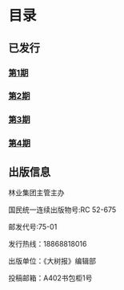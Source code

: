 # 目录
## 已发行
### [第1期](./work/1)
### [第2期](./work/2)
### [第3期](./work/3)
### [第4期](./work/4)
## 出版信息
林业集团主管主办

国民统一连续出版物号:RC 52-675

邮发代号:75-01

发行热线：18868818016
 
出版单位：《大树报》编辑部

投稿邮箱：A402书包柜1号